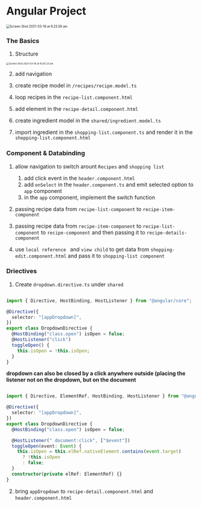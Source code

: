 # Angular Project



<img src="/Users/henrylong/Library/Application Support/typora-user-images/Screen Shot 2021-03-18 at 9.23.59 am.png" alt="Screen Shot 2021-03-18 at 9.23.59 am" style="zoom:60%;" />

### The Basics



1. Structure 



<img src="/Users/henrylong/Library/Application Support/typora-user-images/Screen Shot 2021-03-18 at 10.05.23 am.png" alt="Screen Shot 2021-03-18 at 10.05.23 am" style="zoom:45%;" />



2. add navigation

3. create recipe model in `/recipes/recipe.model.ts`

4. loop recipes in the `recipe-list.component.html`

5. add element in the `recipe-detail.component.html`

6. create ingredient model in the `shared/ingredient.model.ts`

7. import ingredient in the `shopping-list.component.ts` and render it in the `shopping-list.component.html`

   

### Component & Databinding

1. allow navigation to switch arount `Recipes` and `shopping list`
   1. add click event in the `header.component.html`
   2. add `onSelect` in the `header.component.ts` and emit selected option to `app` component
   3. in the `app` component, implement the switch function 

2. passing recipe data from `recipe-list-component` to `recipe-item-component`
3. passing recipe data from `recipe-item-component` to `recipe-list-component` to `recipe-component` and then passing it to `recipe-details-component`
4. use `local reference ` and `view child`  to get data from `shopping-edit.component.html`  and pass it to `shopping-list component`



### Driectives

1. Create `dropdown.directive.ts` under `shared`

   

```typescript

import { Directive, HostBinding, HostListener } from "@angular/core";

@Directive({
  selector: "[appDropdown]",
})
export class DropdownDirective {
  @HostBinding("class.open") isOpen = false;
  @HostListener("click")
  toggleOpen() {
    this.isOpen = !this.isOpen;
  }
}

```



**dropdown can also be closed by a click anywhere outside (placing the listener not on the dropdown, but on the document**



```typescript

import { Directive, ElementRef, HostBinding, HostListener } from "@angular/core";

@Directive({
  selector: "[appDropdown]",
})
export class DropdownDirective {
  @HostBinding("class.open") isOpen = false;

  @HostListener(" document:click", ["$event"])
  toggleOpen(event: Event) {
    this.isOpen = this.elRef.nativeElement.contains(event.target)
      ? !this.isOpen
      : false;
  }
  constructor(private elRef: ElementRef) {}
}

```



2. bring `appDropdown` to `recipe-detail.component.html` and `header.component.html`






